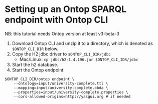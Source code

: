 # Setting up an Ontop SPARQL endpoint with Ontop CLI

NB: this tutorial needs Ontop version at least v3-beta-3

1. Download Ontop CLI and unzip it to a directory, which is denoted as `$ONTOP_CLI_DIR` below.
2. Copy the H2 jdbc driver to `$ONTOP_CLI_DIR/jdbc`
    * Mac/Linux: `cp jdbc/h2-1.4.196.jar $ONTOP_CLI_IDR/jdbc`
3. Start the h2 database.
4. Start the Ontop endpoint:

```console
$ONTOP_CLI_DIR/ontop endpoint \
    --ontology=input/university-complete.ttl \
    --mapping=input/university-complete.obda \
    --properties=input/university-complete.properties \
    --cors-allowed-origins=http://yasgui.org # if needed
```
